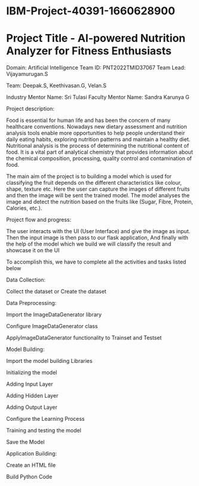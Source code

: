 # IBM-Project-40391-1660628900
# Project Title - AI-powered Nutrition Analyzer for Fitness Enthusiasts

Domain: Artificial Intelligence
Team ID: PNT2022TMID37067
Team Lead: Vijayamurugan.S

Team:  Deepak.S, 
       Keethivasan.G,
       Velan.S

Industry Mentor Name:  Sri Tulasi
Faculty Mentor Name:  Sandra Karunya G

Project description:

Food is essential for human life and has been the concern of many healthcare conventions. Nowadays new dietary assessment and nutrition analysis tools enable more opportunities to help people understand their daily eating habits, exploring nutrition patterns and maintain a healthy diet. Nutritional analysis is the process of determining the nutritional content of food. It is a vital part of analytical chemistry that provides information about the chemical composition, processing, quality control and contamination of food.

The main aim of the project is to building a model which is used for classifying the fruit depends on the different characteristics like colour, shape, texture etc. Here the user can capture the images of different fruits and then the image will be sent the trained model. The model analyses the image and detect the nutrition based on the fruits like (Sugar, Fibre, Protein, Calories, etc.).

Project flow and progress:

The user interacts with the UI (User Interface) and give the image as input. Then the input image is then pass to our flask application, And finally with the help of the model which we build we will classify the result and showcase it on the UI

To accomplish this, we have to complete all the activities and tasks listed below

 Data Collection:

 Collect the dataset or Create the dataset
 
 Data Preprocessing:

 Import the ImageDataGenerator library

 Configure ImageDataGenerator class

 ApplyImageDataGenerator functionality to Trainset and Testset

 Model Building:

 Import the model building Libraries

 Initializing the model

 Adding Input Layer

 Adding Hidden Layer

 Adding Output Layer

 Configure the Learning Process

 Training and testing the model

 Save the Model

 Application Building:

 Create an HTML file

 Build Python Code
